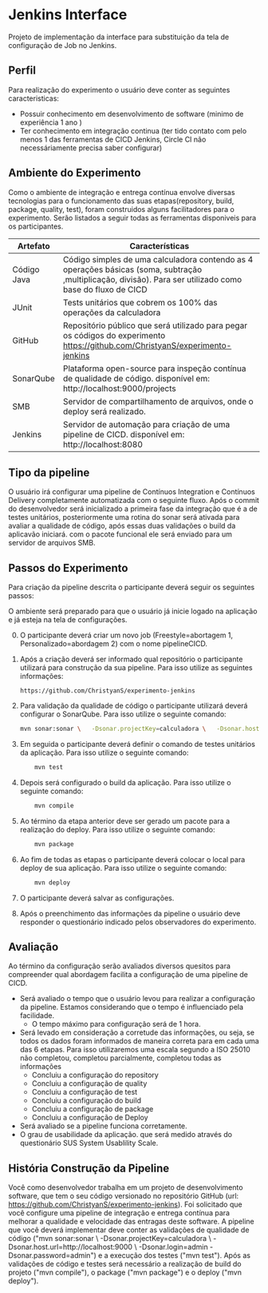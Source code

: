 # Jenkins Interface

Projeto de implementação da interface para substituição da tela de configuração de Job no Jenkins.

## Perfil 

Para realização do experimento o usuário deve conter as seguintes caracteristicas:

+ Possuir conhecimento em desenvolvimento de software (minimo de experiência 1 ano )
+ Ter conhecimento em integração continua (ter tido contato com pelo menos 1 das ferramentas de CICD Jenkins, Circle CI não necessáriamente precisa saber configurar)

## Ambiente do Experimento

Como o ambiente de integração e entrega contínua envolve diversas tecnologias para 
o funcionamento das suas etapas(repository, build, package, quality, test), foram
construidos alguns facilitadores para o experimento. Serão listados a seguir todas as
ferramentas disponiveis para os participantes.

Artefato  |Características
--- | ---
Código Java     | Código simples de uma calculadora contendo as 4 operações básicas (soma, subtração ,multiplicação, divisão). Para ser utilizado como base do fluxo de CICD
JUnit | Tests unitários que cobrem os 100% das operações da calculadora
GitHub    | Repositório público que será utilizado para pegar os códigos do experimento https://github.com/ChristyanS/experimento-jenkins
SonarQube  | Plataforma open-source para inspeção contínua de qualidade de código. disponível em: http://localhost:9000/projects
SMB | Servidor de compartilhamento de arquivos, onde o deploy será realizado.
Jenkins | Servidor de automação para criação de uma pipeline de CICD. disponível em: http://localhost:8080

## Tipo da pipeline

O usuário irá configurar uma pipeline de Contínuos Integration e Contínuos Delivery completamente automatizada com o seguinte fluxo.
Após o commit do desenvolvedor será inicializado a primeira fase da integração que é a de testes unitários, posteriormente uma rotina do sonar será ativada para avaliar a qualidade de código, após essas duas validações o build da aplicavão iniciará. com o pacote funcional ele será enviado para um servidor de arquivos SMB.


## Passos do Experimento

Para criação da pipeline descrita o participante deverá seguir os seguintes passos:

O ambiente será preparado para que o usuário já inicie logado na aplicação e 
já esteja na tela de configurações.

0. O participante deverá criar um novo job (Freestyle=abortagem 1, Personalizado=abordagem 2) com o nome pipelineCICD.

0. Após a criação deverá ser informado qual repositório o participante utilizará para construção da sua pipeline. Para isso utilize as seguintes informações:
   
    ```
    https://github.com/ChristyanS/experimento-jenkins
    ```

0. Para validação da qualidade de código o participante utilizará deverá configurar o SonarQube. Para isso utilize o seguinte comando:

	```sh
    mvn sonar:sonar \   -Dsonar.projectKey=calculadora \   -Dsonar.host.url=http://localhost:9000 \   -Dsonar.login=admin -Dsonar.password=admin	
	```

0. Em seguida o participante deverá definir o comando de testes unitários da aplicação. Para isso utilize o seguinte comando: 

	```sh
		mvn test	
	```

0. Depois será configurado o build da aplicação. Para isso utilize o seguinte comando:

	```sh
		mvn compile
	```

0. Ao término da etapa anterior deve ser gerado um pacote para a realização do deploy. Para isso utilize o seguinte comando:

	```sh
		mvn package
	```

0. Ao fim de todas as etapas o participante deverá colocar o local para deploy de sua aplicação. Para isso utilize o seguinte comando:

	```sh
		mvn deploy	
	```

0. O participante deverá salvar as configurações. 

0. Após o preenchimento das informações da pipeline o usuário deve responder o questionário indicado pelos observadores do experimento.
## Avaliação
Ao término da configuração serão avaliados diversos quesitos para compreender qual abordagem facilita a configuração de uma pipeline de CICD.

+ Será avaliado o tempo que o usuário levou para realizar a configuração da pipeline. Estamos considerando que o tempo é influenciado pela facilidade.
    +  O tempo máximo para configuração será de 1 hora.
+ Será levado em consideração a corretude das informações, ou seja, se todos os dados foram informados de maneira correta para em cada uma das 6 etapas. Para isso utilizaremos uma escala segundo a ISO 25010 não completou, completou parcialmente, completou todas as informações
    + Concluiu a configuração do repository
    + Concluiu a configuração de quality
    + Concluiu a configuração de test
    + Concluiu a configuração do build
    + Concluiu a configuração de package
    + Concluiu a configuração de Deploy
+ Será avaliado se a pipeline funciona corretamente.
+ O grau de usabilidade da aplicação. que será medido através do questionário SUS System Usablility Scale.

## História Construção da Pipeline

Você como desenvolvedor trabalha em um projeto de desenvolvimento software, que tem o seu código versionado no repositório GitHub (url: https://github.com/ChristyanS/experimento-jenkins). Foi solicitado que você configure uma pipeline de integração e entrega contínua para melhorar a qualidade e velocidade das entragas deste software. A pipeline que você deverá implementar deve conter as validações de qualidade de código ("mvn sonar:sonar \ -Dsonar.projectKey=calculadora \ -Dsonar.host.url=http://localhost:9000 \ -Dsonar.login=admin -Dsonar.password=admin") e a execução dos testes ("mvn test"). Após as validações de código e testes será necessário a realização de build do projeto ("mvn compile"), o package ("mvn package") e o deploy ("mvn deploy").
